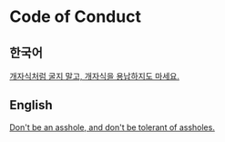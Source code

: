 # Code of Conduct

## 한국어

[개자식처럼 굴지 말고, 개자식을 용납하지도 마세요.](https://asshole.fyi/ko/)

## English

[Don't be an asshole, and don't be tolerant of assholes.](https://asshole.fyi/en/)